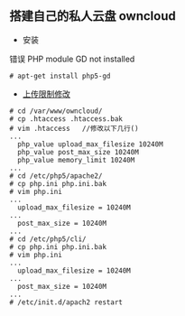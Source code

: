 ## 搭建自己的私人云盘 __owncloud__

+ 安装

 错误 PHP module GD not installed
```
# apt-get install php5-gd
```

+ [上传限制修改](http://d-prototype.com/archives/2016)

```
# cd /var/www/owncloud/
# cp .htaccess .htaccess.bak
# vim .htaccess   //修改以下几行()
...
  php_value upload_max_filesize 10240M
  php_value post_max_size 10240M
  php_value memory_limit 10240M
...
# cd /etc/php5/apache2/
# cp php.ini php.ini.bak
# vim php.ini
...
  upload_max_filesize = 10240M
...
  post_max_size = 10240M
...
# cd /etc/php5/cli/
# cp php.ini php.ini.bak
# vim php.ini
...
  upload_max_filesize = 10240M
...
  post_max_size = 10240M
...
# /etc/init.d/apach2 restart
```
